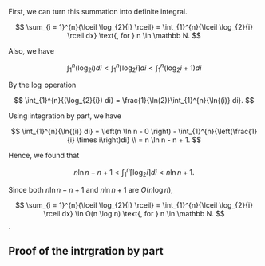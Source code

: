First, we can turn this summation into definite integral.

$$
\sum_{i = 1}^{n}{\lceil \log_{2}{i} \rceil} = \int_{1}^{n}{\lceil \log_{2}{i} \rceil dx} \text{, for } n \in \mathbb N.
$$

Also, we have

$$
\int_{1}^{n}{(\log_{2}{i}) di} < \int_{1}^{n}{\lceil \log_{2}{i} \rceil di} < \int_{1}^{n}{(\log_{2}{i} + 1) di}
$$

By the $\log$ operation

$$
\int_{1}^{n}{(\log_{2}{i}) di} = \frac{1}{\ln(2)}\int_{1}^{n}{\ln{(i)} di}.
$$

Using integration by part, we have

$$
\int_{1}^{n}{\ln{(i)} di} = \left(n \ln n - 0 \right) - \int_{1}^{n}{\left(\frac{1}{i} \times i\right)di} \\ 
= n \ln n - n + 1.
$$

Hence, we found that

$$
n \ln n - n + 1 < \int_{1}^{n}{\lceil \log_{2}{i} \rceil di} < n \ln n + 1.
$$

Since both $n \ln n - n + 1$ and $n \ln n + 1$ are $O(n \log n)$, 

$$
\sum_{i = 1}^{n}{\lceil \log_{2}{i} \rceil} = \int_{1}^{n}{\lceil \log_{2}{i} \rceil dx} \in O(n \log n) \text{, for } n \in \mathbb N.
$$.

## Proof of the intrgration by part


